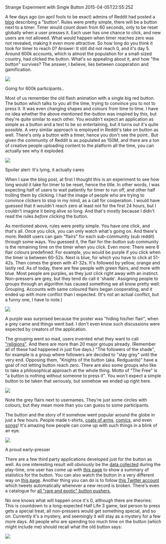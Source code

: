 Strange Experiment with Single Button
2015-04-05T22:55:25Z

A few days ago (on april fools to be exact) admins of Reddit had posted a [blog](http://www.redditblog.com/2015/04/the-button.html) describing a "button". Rules were pretty simple, there will be a button next to a timer. Timer would count down from 60 seconds, only to be reset globally when a user presses it. Each user has one chance to click, and new users are not allowed. What would happen when timer reaches zero was not revealed, making it even more attractive. So how long do you think it took for timer to reach 0? Answer: It still did not reach 0, and it's day 5. Around 600k accounts, which is almost the population for a small-sized country, had clicked the button. What's so appealing about it, and how "the button" survives? The answer, I believe, lies between cooperation and gamification.

![](images/button-countdown.png)
<div class="caption">Going for 600k participants..</div>

Most of us remember the old flash animation with a single big red button. The button which talks to you all the time, trying to convince you to not to press it. It was even changing shapes and colours from time to time. I have no idea whether the above mentioned the-button was inspired by this, but they're quite similar to each other. You wouldn't expect an application as simple as a button and a text to be so entertaining, but it turns out it's quite possible. A very similar approach is employed in Reddit's take on button as well. There's only a button with a timer, hence you don't see the point.. But given the community of Reddit is as populated as 150M, and there are a ton of creative people uploading content to the platform all the time, you can actually see why it exploded.

![](images/button-bigred-2.png)
<div class="caption">Spoiler alert: It's lying, it actually cares</div>

When I saw the blog post, at first I thought this is an experiment to see how long would it take for timer to be reset, hence the title. In other words, I was expecting half of users to wait patiently for timer to run off, and other half trolling them by clicking. I had the image of people who are trying to convince clickers to stop in my mind, as a call for cooperation. I would have guessed that it wouldn't reach zero at least not for the first 24 hours, but I couldn't imagine it being alive so long. And that's mostly because I didn't read the rules *before* clicking the button.

As mentioned above, rules were pretty simple. You have one click, and that's all. Once you click, you can only watch what's going on. And there's more: Reddit users can gain "flairs" for each sub-community (sub reddit) through some ways. You guessed it, the flair for the-button sub community is the remaining time on the timer when you click. Even more: There were 6 flair colours predefined. For example, you would be purple if you click when the timer is between 60-52s. Next is blue, for which you have to click at 51-42s. Then comes the green with 41-32s. It's followed by yellow, orange and lastly red. As of today, there are few people with green flairs, and more with blue. Most people are purples, as they just click right away with an instinct. Non-pressers are grey, but they tend do call it 'shade'. Assigning people to groups through an algorithm has caused something we all know pretty well: Grouping. Accounts with same coloured flairs began cooperating, and it ended up with more conflict than I expected. (It's not an actual conflict, but a funny one, I have to note.)

![](images/button-morals.png)
<div class="caption">A purple was surprised because the poster was "hiding his/her flair", when a grey came and things went bad. I don't even know such discussions were expected by creators of the application.</div>

The grouping went so mad, users invented what they want to call ["religions"](http://www.reddit.com/r/thebutton/comments/31709l/official_survey_of_the_buttons_religions_record/). And there are more than 20 major groups already. (Remember all of these had happened in just five days.) "The followers of the shade", for example is a group where followers are decided to "stay grey" until the very end. Opposing them, "Knights of the button (aka. Redguards)" have a goal of not letting button reach zero. There are also some groups who like to take a philosophical approach at the whole thing. Motto of "The Free" is "a button is nothing without someone to press it". You won't expect a simple button to be taken that seriously, but somehow we ended up right here.

![](images/button-shaders.png)
<div class="caption">Note the grey flairs next to usernames. They're just some circles with colours, but they mean more than you can guess to some participants.</div>

The button and the story of it somehow went popular around the globe in just a few hours. People made t-shirts, [coats of arms](http://imgur.com/a/sz8pf#1fSNiA9), [comics](http://i.imgur.com/PTTpmBK.png), and even [songs](https://clyp.it/4m5sfxd5)! It's amazing how people can come up with such things in a blink of an eye.

![](images/button-59s.png)
<div class="caption">A proud early-presser</div>

There are a few third party applications developed just for the button as well. As one interesting result will obviously be the [data collected](https://docs.google.com/spreadsheets/d/1U7L8rNV38KHx81LWkvr7GwndrlOFvf1pnTgkqAXgfgE/htmlview?sle=true#gid=1147869037) during the play-time, one user has come up with [this page](http://46.101.29.145/) to show a summary of statistics for the button. You can also watch the button in a very different way on [this page](http://jamesrom.github.io/). Another thing you can do is to follow [this Twitter account](https://twitter.com/buttonchecker) which tweets automatically whenever a new record is broken. There's even a catalogue for [all "rare and exotic" button pushers.](https://docs.google.com/spreadsheets/d/1v7RV0R9Q133W2QAJSAEqAFrf5v-ACukyQ4py-iWl0jQ/htmlview?sle=true#)

No one knows what will happen once it's 0, although there are theories: This is countdown to a long-expected Half Life 3 game, last person to press gets a special treat, all non-pressers would get something special, and so on. Currently it's a mystery, and seemingly it will stay as a mystery for a few more days. All people who are spending too much time on the button (which might include me) should recall what the old button says:

![](images/button-bigred-2.png)

